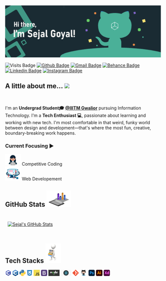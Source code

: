 ![Sejal's Github Banner](https://github.com/sejal8745/sejal8745/blob/main/banner.jpg)

![Visits Badge](https://badges.pufler.dev/visits/sejal8745/sejal8745)
[![Github Badge](http://img.shields.io/badge/-Github-teal?style=flat-square&logo=github&link=https://github.com/sejal8745/)](https://github.com/sejal8745/) 
[![Gmail Badge](https://img.shields.io/badge/-Gmail-d14836?style=flat-square&logo=Gmail&logoColor=white&link=mailto:sejalgoyal16@gmail.com)](mailto:sejalgoyal16@gmail.com)
[![Behance Badge](https://img.shields.io/badge/-Behance-black?style=flat-square&logo=Behance&logoColor=white&link=https://www.behance.net/sejalgoyal)](https://www.behance.net/sejalgoyal/)
[![Linkedin Badge](https://img.shields.io/badge/-LinkedIn-blue?style=flat-square&logo=Linkedin&logoColor=white&link=https://www.linkedin.com/in/sejal-goyal-437015194/)](https://www.linkedin.com/in/sejal-goyal-437015194/)
[![Instagram Badge](https://img.shields.io/badge/-Instagram-coral?style=flat-square&logo=Instagram&logoColor=white&link=https://www.instagram.com/__sejalgoyal_/)](https://www.instagram.com/__sejalgoyal_/)



## A little about me... <img src="https://media.giphy.com/media/VgCDAzcKvsR6OM0uWg/giphy.gif" width="50">
<br>

I'm an **Undergrad Student🎓 [@IIITM Gwalior](https://www.iiitm.ac.in/index.php/en/)** pursuing Information Technology.  I'm a **Tech Enthusiast 💻**, passionate about learning and working with new tech. I'm most comfortable in that weird, funky world between design and development—that's where the most fun, creative, boundary-breaking work happens.

### Current Focusing ▶️
<img src="https://github.com/sejal8745/sejal8745/blob/main/coder.gif" width="50"> Competitive Coding <br/> 
<img src="https://github.com/sejal8745/sejal8745/blob/main/Development.gif" width="50"> Web Developement 
<br> 

## GitHub Stats <img src="https://github.com/sejal8745/sejal8745/blob/main/stats.gif" width="80">

<br>
<!-- <a href="https://github.com/sejal8745">
  <img align="center" style="margin:0.5rem" src="https://github-readme-stats.vercel.app/api/top-langs/?username=sejal8745&hide=SCSS, Less&title_color=ffffff&text_color=c9cacc&icon_color=4AB197&bg_color=1A2B34" />
</a> -->

<a href="https://github.com/sejal8745">
  <img align="center" style="margin:0.5rem" src="https://github-readme-stats.vercel.app/api?username=sejal8745&show_icons=true&line_height=27&count_private=true&title_color=ffffff&text_color=c9cacc&icon_color=4AB097&bg_color=1A2B34" alt="Sejal's GitHub Stats" />
</a>

<br>
<br>

## Tech Stacks <img src="https://github.com/sejal8745/sejal8745/blob/main/skills.gif" width="50">

<code><img height="20" src="https://github.com/sejal8745/sejal8745/blob/main/c-programming.png"></code>
<code><img height="20" src="https://github.com/sejal8745/sejal8745/blob/main/cpp_logo.png"></code>
<code><img height="20" src="https://github.com/sejal8745/sejal8745/blob/main/Python.png"></code>
<code><img height="20" src="https://github.com/sejal8745/sejal8745/blob/main/css.png"></code>
<code><img height="20" src="https://github.com/sejal8745/sejal8745/blob/main/JavaScript-logo.png"></code>
<code><img height="20" src="https://github.com/sejal8745/sejal8745/blob/main/bootstrap.png"></code>
<code><img height="20" src="https://github.com/sejal8745/sejal8745/blob/main/nodejs.jpg"></code>
<code><img height="20" src="https://github.com/sejal8745/sejal8745/blob/main/react.png"></code>
<code><img height="20" src="https://github.com/sejal8745/sejal8745/blob/main/Git.png"></code>
<code><img height="20" src="https://github.com/sejal8745/sejal8745/blob/main/gitHub.png"></code>
<code><img height="20" src="https://github.com/sejal8745/sejal8745/blob/main/photoshop.png"></code>
<code><img height="20" src="https://github.com/sejal8745/sejal8745/blob/main/illustrator.png"></code>
<code><img height="20" src="https://github.com/sejal8745/sejal8745/blob/main/Xd.png"></code>
<br>
<!-- 
## Pinned Repositories <img src="https://github.com/sejal8745/sejal8745/blob/main/pinned.gif" width="50"> 

<br>

<a href="https://github.com/sejal8745/ILLITRATE">
  <img align="center" style="margin:1rem 0.5rem" src="https://github-readme-stats.vercel.app/api/pin/?username=sejal8745&repo=ILLITRATE&title_color=ffffff&text_color=c9cacc&icon_color=4AB197&bg_color=1A2B34" />
</a>

<br>

<a href="https://github.com/sejal8745/Classroom">
  <img align="center" style="margin:0.5rem" src="https://github-readme-stats.vercel.app/api/pin/?username=sejal8745&repo=Classroom&title_color=ffffff&text_color=c9cacc&icon_color=4AB197&bg_color=1A2B34" />
</a>

<a href="https://github.com/sejal8745/SheHacks_Team-017">
  <img align="center" style="margin:0.5rem" src="https://github-readme-stats.vercel.app/api/pin/?username=sejal8745&repo=SheHacks_Team-017&title_color=ffffff&text_color=c9cacc&icon_color=4AB197&bg_color=1A2B34" />
</a>

<br>
<br> -->




